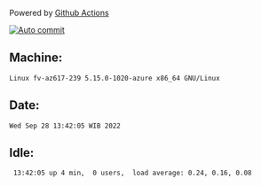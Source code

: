 Powered by [Github Actions](https://github.com/features/actions)

[![Auto commit](https://github.com/hiage/workstation/workflows/Auto%20commit/badge.svg)](https://github.com/hiage/workstation/actions?query=workflow%3A%22Auto+commit%22)

## Machine:
```
Linux fv-az617-239 5.15.0-1020-azure x86_64 GNU/Linux
```
## Date:
```
Wed Sep 28 13:42:05 WIB 2022
```
## Idle:
```
 13:42:05 up 4 min,  0 users,  load average: 0.24, 0.16, 0.08
```
